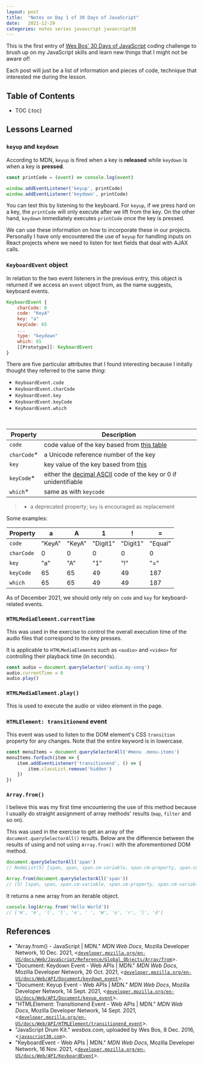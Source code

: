 ```yaml
---
layout: post
title:  "Notes on Day 1 of 30 Days of JavaScript"
date:   2021-12-29
categories: notes series javascript javascript30
---
```


This is the first entry of [Wes Bos' 30 Days of JavaScript](https://javascript30.com/) coding challenge to brush up on my JavaScript skills and learn new things that I might not be aware of!

Each post will just be a list of information and pieces of code, technique that interested me during the lesson.

## Table of Contents
* TOC
{:toc}

## Lessons Learned

### `keyup` and `keydown`

According to MDN, `keyup` is fired when a key is **released** while `keydown` is when a key is **pressed**.

~~~ javascript
const printCode = (event) => console.log(event)

window.addEventListener('keyup', printCode)
window.addEventListener('keydown', printCode)
~~~

You can test this by listening to the keyboard. For `keyup`, if we press hard on a key, the `printCode` will only execute after we lift from the key. On the other hand, `keydown` immediately executes `printCode` once the key is pressed.

We can use these information on how to incorporate these in our projects. Personally I have only encountered the use of `keyup` for handling inputs on React projects where we need to listen for text fields that deal with AJAX calls.

### `KeyboardEvent` object

In relation to the two event listeners in the previous entry, this object is returned if we access an `event` object from, as the name suggests, keyboard events.

~~~~ javascript
KeyboardEvent {
    charCode: 0
    code: "KeyA"
    key: "a"
    keyCode: 65
    ...
    type: "keydown"
    which: 65
    [[Prototype]]: KeyboardEvent
}
~~~~

There are five particular attributes that I found interesting because I initally thought they referred to the same *thing*:

- `KeyboardEvent.code`
- `KeyboardEvent.charCode`
- `KeyboardEvent.key`
- `KeyboardEvent.keyCode`
- `KeyboardEvent.which`

<br />

| Property    | Description                                                                                                                    |
|-------------|--------------------------------------------------------------------------------------------------------------------------------|
| `code`      | code value of the key based from [this table](https://developer.mozilla.org/en-US/docs/Web/API/KeyboardEvent/code/code_values) |
| `charCode`* | a Unicode reference number of the key                                                                                          |
| `key`       | key value of the key based from [this](https://developer.mozilla.org/en-US/docs/Web/API/KeyboardEvent/key/Key_Values)          |
| `keyCode`*  | either the [decimal ASCII](https://datatracker.ietf.org/doc/html/rfc20) code of the key or 0 if unidentifiable                 |
| `which`*    | same as with `keycode`                                                                                                         |

> * a deprecated property; `key` is encouraged as replacement

Some examples:

| Property   | a      | A      | 1        | !        | =       |
| ---------- | ------ | ------ | -------- | -------- | ------- |
| `code`     | "KeyA" | "KeyA" | "Digit1" | "Digit1" | "Equal" |
| `charCode` | 0      | 0      | 0        | 0        | 0       |
| `key`      | "a"    | "A"    | "1"      | "!"      | "="     |
| `keyCode`  | 65     | 65     | 49       | 49       | 187     |
| `which`    | 65     | 65     | 49       | 49       | 187     |

As of December 2021, we should only rely on `code` and `key` for keyboard-related events.

### `HTMLMediaElement.currentTime`

This was used in the exercise to control the overall execution time of the audio files that correspond to the key presses.

It is applicable to `HTMLMediaElement`s such as `<audio>` and `<video>` for controlling their playback time (in seconds).

~~~~ javascript
const audio = document.querySelector('audio.my-song')
audio.currentTime = 0
audio.play()
~~~~

### `HTMLMediaElement.play()`

This is used to execute the audio or video element in the page.

### `HTMLElement: transitionend` event

This event was used to listen to the DOM element's CSS `transition` property for any changes.
Note that the entire keyword is in lowercase.

~~~ javascript
const menuItems = document.querySelectorAll('#menu .menu-items')
menuItems.forEach(item => {
    item.addEventListener('transitionend', () => {
        item.classList.remove('hidden')
    })
})
~~~

### `Array.from()`

I believe this was my first time encountering the use of this method because I usually do straight assignment of array methods' results (`map`, `filter` and so on).

This was used in the exercise to get an array of the `document.querySelectorAll()` results. Below are the difference between the results of using and not using `Array.from()` with the aforementioned DOM method.

~~~ javascript
document.querySelectorAll('span')
// NodeList(5) [span, span, span.cm-variable, span.cm-property, span.cm-variable]

Array.from(document.querySelectorAll('span'))
// (5) [span, span, span.cm-variable, span.cm-property, span.cm-variable] 
~~~

It returns a new array from an iterable object.

~~~ javascript
console.log(Array.from('Hello World'))
// ['H', 'e', 'l', 'l', 'o', ' ', 'W', 'o', 'r', 'l', 'd']
~~~

## References
* "Array.from() - JavaScript \| MDN." *MDN Web Docs*, Mozilla Developer Network, 10 Dec. 2021, <[`developer.mozilla.org/en-US/docs/Web/JavaScript/Reference/Global_Objects/Array/from`](https://developer.mozilla.org/en-US/docs/Web/JavaScript/Reference/Global_Objects/Array/from)>.
* "Document: Keydown Event - Web APIs \| MDN." *MDN Web Docs*, Mozilla Developer Network, 26 Oct. 2021, <[`developer.mozilla.org/en-US/docs/Web/API/Document/keydown_event`](https://developer.mozilla.org/en-US/docs/Web/API/Document/keydown_event)>.
* "Document: Keyup Event - Web APIs \| MDN." *MDN Web Docs*, Mozilla Developer Network, 14 Sept. 2021, <[`developer.mozilla.org/en-US/docs/Web/API/Document/keyup_event`](https://developer.mozilla.org/en-US/docs/Web/API/Document/keyup_event)>.
* "HTMLElement: Transitionend Event - Web APIs \| MDN." *MDN Web Docs*, Mozilla Developer Network, 14 Sept. 2021, <[`developer.mozilla.org/en-US/docs/Web/API/HTMLElement/transitionend_event`](https://developer.mozilla.org/en-US/docs/Web/API/HTMLElement/transitionend_event)>.
* "JavaScript Drum Kit." *wesbos.com*, uploaded by Wes Bos, 8 Dec. 2016, <[`javascript30.com`](https://javascript30.com/)>.
* "KeyboardEvent - Web APIs \| MDN." *MDN Web Docs*, Mozilla Developer Network, 16 Nov. 2021, <[`developer.mozilla.org/en-US/docs/Web/API/KeyboardEvent`](https://developer.mozilla.org/en-US/docs/Web/API/KeyboardEvent)>.
